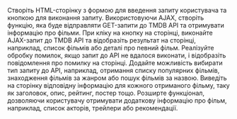 Створіть HTML-сторінку з формою для введення запиту користувача та кнопкою для виконання запиту.
Використовуючи AJAX, створіть функцію, яка буде відправляти GET-запити до TMDB API та отримувати інформацію про фільми.
При кліку на кнопку на сторінці, виконайте AJAX-запит до TMDB API та відобразіть результат на сторінці, наприклад, список фільмів або деталі про певний фільм.
Реалізуйте обробку помилок, якщо запит до API не вдалося виконати, і відобразіть повідомлення про помилку на сторінці.
Додайте можливість вибирати тип запиту до API, наприклад, отримання списку популярних фільмів, знаходження фільмів за жанром або пошук фільмів за назвою.
Виведіть на сторінку відповідну інформацію для кожного отриманого фільму, таку як заголовок, опис, рейтинг, постер тощо.
Розширте функціонал, дозволяючи користувачу отримувати додаткову інформацію про фільм, наприклад, список акторів, трейлери або рекомендації.
